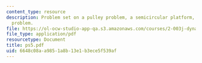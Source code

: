 ```yaml
---
content_type: resource
description: Problem set on a pulley problem, a semicircular platform, and a dumbbell
  problem.
file: https://ol-ocw-studio-app-qa.s3.amazonaws.com/courses/2-003j-dynamics-and-control-i-fall-2007/6648c08aa9851a8b13e1b3ece5f539af_ps5.pdf
file_type: application/pdf
resourcetype: Document
title: ps5.pdf
uid: 6648c08a-a985-1a8b-13e1-b3ece5f539af
---
```

